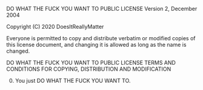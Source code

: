 DO WHAT THE FUCK YOU WANT TO PUBLIC LICENSE
        Version 2, December 2004

Copyright (C) 2020 DoesItReallyMatter

Everyone is permitted to copy and distribute verbatim or modified
copies of this license document, and changing it is allowed as long
as the name is changed.

DO WHAT THE FUCK YOU WANT TO PUBLIC LICENSE
TERMS AND CONDITIONS FOR COPYING, DISTRIBUTION AND MODIFICATION

0. You just DO WHAT THE FUCK YOU WANT TO.
